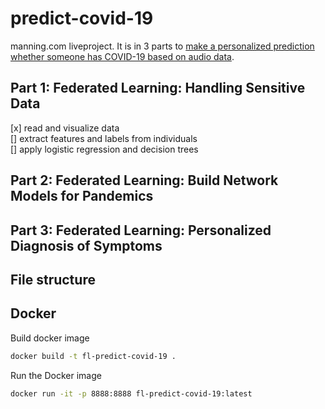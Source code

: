 # predict-covid-19
manning.com liveproject. It is in 3 parts to [make a personalized prediction whether someone has COVID-19 based on audio data](https://www.manning.com/liveproject/handling-sensitive-data).

## Part 1: Federated Learning: Handling Sensitive Data  

[x] read and visualize data   
[] extract features and labels from individuals  
[] apply logistic regression and decision trees

## Part 2: Federated Learning: Build Network Models for Pandemics  


## Part 3: Federated Learning: Personalized Diagnosis of Symptoms   

## File structure

## Docker    
Build docker image   
```bash
docker build -t fl-predict-covid-19 .
```
Run the Docker image   
```bash
docker run -it -p 8888:8888 fl-predict-covid-19:latest
```
